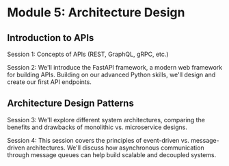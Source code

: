 # Module 5: Architecture Design

## Introduction to APIs

Session 1: Concepts of APIs (REST, GraphQL, gRPC, etc.)

Session 2: We'll introduce the FastAPI framework, a modern web framework for building APIs. Building on our advanced Python skills, we'll design and create our first API endpoints.


## Architecture Design Patterns

Session 3: We'll explore different system architectures, comparing the benefits and drawbacks of monolithic vs. microservice designs.

Session 4: This session covers the principles of event-driven vs. message-driven architectures. We'll discuss how asynchronous communication through message queues can help build scalable and decoupled systems.
